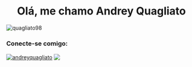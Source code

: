 <h1 align="center">Olá, me chamo Andrey Quagliato</h1>

<p align="left"> <img src="https://komarev.com/ghpvc/?username=quagliato98&label=Profile%20views&color=0e75b6&style=flat" alt="quagliato98" /></p>

<h3 align="left">Conecte-se comigo:</h3>
<p align="left">
<a href="https://linkedin.com/in/andreyquagliato" target="blank"><img align="center" src="https://img.shields.io/badge/LinkedIn-0077B5?style=for-the-badge&logo=linkedin&logoColor=white" alt="andreyquagliato"/></a>
<a href="https://discord.gg/Andrey Quagliato#4397" target="blank"><img align="center" src="https://img.shields.io/badge/Discord-7289DA?style=for-the-badge&logo=discord&logoColor=white"/></a>
</p>
